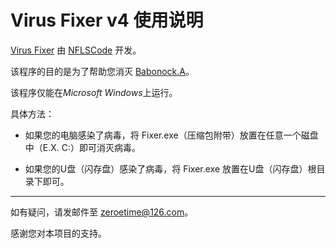 # Virus Fixer v4 使用说明
[Virus Fixer](https://files.cnblogs.com/files/zerocode/NFLSVirusFixer.zip) 由 [NFLSCode](https://cnblogs.com/zerocode) 开发。

该程序的目的是为了帮助您消灭 [Babonock.A](https://www.microsoft.com/en-us/wdsi/threats/malware-encyclopedia-description?name=win32/babonock)。

该程序仅能在*Microsoft Windows*上运行。

具体方法：

+ 如果您的电脑感染了病毒，将 Fixer.exe（压缩包附带）放置在任意一个磁盘中（E.X. C:）即可消灭病毒。

+ 如果您的U盘（闪存盘）感染了病毒，将 Fixer.exe 放置在U盘（闪存盘）根目录下即可。

---

如有疑问，请发邮件至 zeroetime@126.com。

感谢您对本项目的支持。
